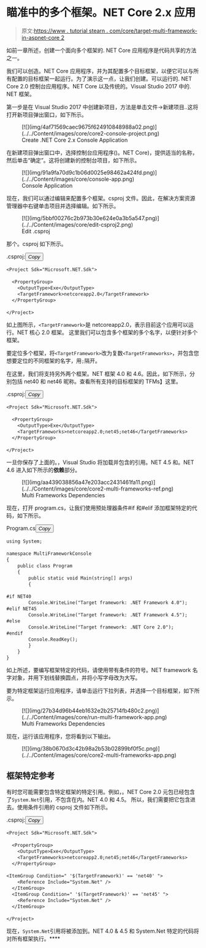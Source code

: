 # 瞄准中的多个框架。NET Core 2.x 应用

> 原文:[https://www . tutorial stearn . com/core/target-multi-framework-in-aspnet-core 2](https://www.tutorialsteacher.com/core/target-multiple-frameworks-in-aspnet-core2)

如前一章所述，创建一个面向多个框架的. NET Core 应用程序是代码共享的方法之一。

我们可以创造。NET Core 应用程序，并为其配置多个目标框架，以便它可以与所有配置的目标框架一起运行。为了演示这一点，让我们创建。可以运行的. NET Core 2.0 控制台应用程序。NET Core 以及传统的。Visual Studio 2017 中的. NET 框架。

第一步是在 Visual Studio 2017 中创建新项目，方法是单击文件->新建项目..这将打开新项目弹出窗口，如下所示。

<figure>[![](img/4af71569caec9675f624910848988a02.png)](../../Content/images/core/core2-console-project.png)

<figcaption>Create .NET Core 2.x Console Application</figcaption>

</figure>

在新建项目弹出窗口中，选择控制台应用程序()。NET Core)，提供适当的名称，然后单击“确定”。这将创建新的控制台项目，如下所示。

<figure>[![](img/91a9fa70d9c1b06d0025e98462a424fd.png)](../../Content/images/core/console-app.png)

<figcaption>Console Application</figcaption>

</figure>

现在，我们可以通过编辑来配置多个框架。csproj 文件。因此，在解决方案资源管理器中右键单击项目并选择编辑<project-name>。如下所示。</project-name>

<figure>[![](img/5bbf00276c2b973b30e624e0a3b5a547.png)](../../Content/images/core/edit-csproj2.png)

<figcaption>Edit .csproj</figcaption>

</figure>

那个。csproj 如下所示。

.csproj:<button class="copy-btn pull-right" title="Copy example code">*Copy*</button> 

```
<Project Sdk="Microsoft.NET.Sdk">

  <PropertyGroup>
    <OutputType>Exe</OutputType>
    <TargetFramework>netcoreapp2.0</TargetFramework>
  </PropertyGroup>

</Project> 
```

如上图所示，`<TargetFramework>`是 netcoreapp2.0，表示目前这个应用可以运行。NET 核心 2.0 框架。 这里我们可以包含多个框架的多个名字，以便针对多个框架。

要定位多个框架，将`<TargetFramework>`改为复数`<TargetFrameworks>`，并包含您想要定位的不同框架的名字，用`;`隔开。

在这里，我们将支持另外两个框架。NET 框架 4.0 和 4.6。因此，如下所示，分别包括 net40 和 net46 昵称。查看所有支持的目标框架的 TFMs】这里。

.csproj:<button class="copy-btn pull-right" title="Copy example code">*Copy*</button> 

```
<Project Sdk="Microsoft.NET.Sdk">

  <PropertyGroup>
    <OutputType>Exe</OutputType>
    <TargetFrameworks>netcoreapp2.0;net45;net46</TargetFrameworks>
  </PropertyGroup>

</Project> 
```

一旦你保存了上面的。，Visual Studio 将加载并包含的引用。NET 4.5 和。NET 4.6 进入如下所示的**依赖**部分。

<figure>[![](img/aa439038856a47e203acc2431461fa11.png)](../../Content/images/core/core2-multi-frameworks-ref.png)

<figcaption>Multi Frameworks Dependencies</figcaption>

</figure>

现在，打开 program.cs，让我们使用预处理器条件#if 和#elif 添加框架特定的代码，如下所示。

Program.cs<button class="copy-btn pull-right" title="Copy example code">*Copy*</button> 

```
using System;

namespace MultiFrameworkConsole
{
    public class Program
    {
        public static void Main(string[] args)
        {

#if NET40
        Console.WriteLine("Target framework: .NET Framework 4.0");
#elif NET45
        Console.WriteLine("Target framework: .NET Framework 4.5");
#else
        Console.WriteLine("Target framework: .NET Core 2.0");
#endif
        Console.ReadKey();
        }
    }
} 
```

如上所述，要编写框架特定的代码，请使用带有条件的符号。NET framework 名字对象，并用下划线替换圆点，并将小写字母改为大写。

要为特定框架运行应用程序，请单击运行下拉列表，并选择一个目标框架，如下所示。

<figure>[![](img/27b34d96b44eb1632e2b25714fb480c2.png)](../../Content/images/core/run-multi-framework-app.png)

<figcaption>Multi Frameworks Dependencies</figcaption>

</figure>

现在，运行该应用程序，您将看到以下输出。

<figure>[![](img/38b0670d3c42b98a2b53b02899bf0f5c.png)](../../Content/images/core/core2-multi-frameworks-app.png)</figure>

## 框架特定参考

有时您可能需要包含特定框架的特定引用。例如，。NET Core 2.0 元包已经包含了`System.Net`引用，不包含在内。NET 4.0 和 4.5。 所以，我们需要把它包含进去。使用条件引用的 csproj 文件如下所示。

.csproj:<button class="copy-btn pull-right" title="Copy example code">*Copy*</button> 

```
<Project Sdk="Microsoft.NET.Sdk">

  <PropertyGroup>
    <OutputType>Exe</OutputType>
    <TargetFrameworks>netcoreapp2.0;net45;net46</TargetFrameworks>
  </PropertyGroup>

<ItemGroup Condition=" '$(TargetFramework)' == 'net40' ">
    <Reference Include="System.Net" />
  </ItemGroup>
  <ItemGroup Condition=" '$(TargetFramework)' == 'net45' ">
    <Reference Include="System.Net" />
  </ItemGroup>

</Project> 
```

现在，`System.Net`引用将被添加到。NET 4.0 & 4.5 和 System.Net 特定的代码将对所有框架执行。****